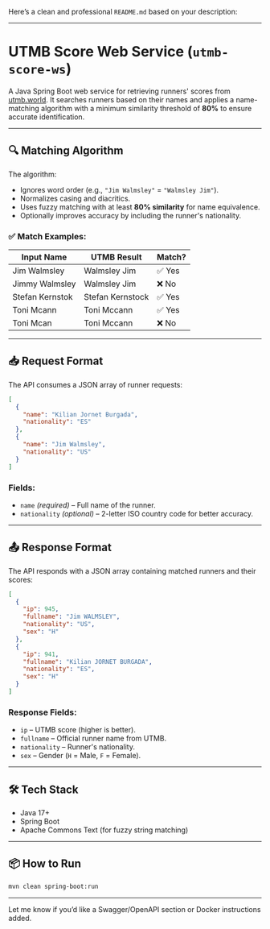 Here’s a clean and professional `README.md` based on your description:

---

# UTMB Score Web Service (`utmb-score-ws`)

A Java Spring Boot web service for retrieving runners' scores from [utmb.world](https://utmb.world).
It searches runners based on their names and applies a name-matching algorithm with a minimum similarity threshold of **80%** to ensure accurate identification.

---

## 🔍 Matching Algorithm

The algorithm:

* Ignores word order (e.g., `"Jim Walmsley"` = `"Walmsley Jim"`).
* Normalizes casing and diacritics.
* Uses fuzzy matching with at least **80% similarity** for name equivalence.
* Optionally improves accuracy by including the runner's nationality.

### ✅ Match Examples:

| Input Name      | UTMB Result      | Match? |
| --------------- | ---------------- | ------ |
| Jim Walmsley    | Walmsley Jim     | ✅ Yes  |
| Jimmy Walmsley  | Walmsley Jim     | ❌ No   |
| Stefan Kernstok | Stefan Kernstock | ✅ Yes  |
| Toni Mcann      | Toni Mccann      | ✅ Yes  |
| Toni Mcan       | Toni Mccann      | ❌ No   |

---

## 📥 Request Format

The API consumes a JSON array of runner requests:

```json
[
  {
    "name": "Kilian Jornet Burgada",
    "nationality": "ES"
  },
  {
    "name": "Jim Walmsley",
    "nationality": "US"
  }
]
```

### Fields:

* `name` *(required)* – Full name of the runner.
* `nationality` *(optional)* – 2-letter ISO country code for better accuracy.

---

## 📤 Response Format

The API responds with a JSON array containing matched runners and their scores:

```json
[
  {
    "ip": 945,
    "fullname": "Jim WALMSLEY",
    "nationality": "US",
    "sex": "H"
  },
  {
    "ip": 941,
    "fullname": "Kilian JORNET BURGADA",
    "nationality": "ES",
    "sex": "H"
  }
]
```

### Response Fields:

* `ip` – UTMB score (higher is better).
* `fullname` – Official runner name from UTMB.
* `nationality` – Runner's nationality.
* `sex` – Gender (`H` = Male, `F` = Female).

---

## 🛠 Tech Stack

* Java 17+
* Spring Boot
* Apache Commons Text (for fuzzy string matching)

---

## 📦 How to Run

```bash
mvn clean spring-boot:run
```

---

Let me know if you’d like a Swagger/OpenAPI section or Docker instructions added.

